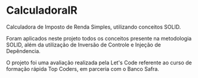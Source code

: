 # CalculadoraIR
Calculadora de Imposto de Renda Simples, utilizando conceitos SOLID.

Foram aplicados neste projeto todos os conceitos presente na metodologia SOLID, além da utilização de Inversão de Controle e Injeção de Depêndencia.

O projeto foi uma avaliação realizada pela Let's Code referente ao curso de formação rápida Top Coders, em parceria com o Banco Safra.
